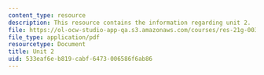 ```yaml
---
content_type: resource
description: This resource contains the information regarding unit 2.
file: https://ol-ocw-studio-app-qa.s3.amazonaws.com/courses/res-21g-003-learning-chinese-a-foundation-course-in-mandarin-spring-2011/533eaf6eb819cabf6473006586f6ab86_MITRES_21G_003S11_unit02.pdf
file_type: application/pdf
resourcetype: Document
title: Unit 2
uid: 533eaf6e-b819-cabf-6473-006586f6ab86
---
```

